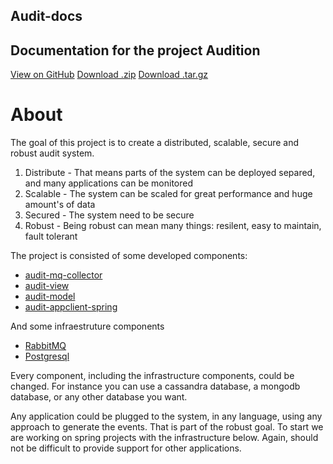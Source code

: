 
<section class="page-header">
      <h1 class="project-name">Audit-docs</h1>
      <h2 class="project-tagline">Documentation for the project Audition</h2>
      <a href="https://github.com/atende/audit-docs" class="btn btn-primary">View on GitHub</a>
      <a href="https://github.com/atende/audit-docs/zipball/master" class="btn btn-primary">Download .zip</a>
      <a href="https://github.com/atende/audit-docs/tarball/master" class="btn btn-primary">Download .tar.gz</a>
</section>

# About

The goal of this project is to create a distributed, scalable, secure and robust audit system.

1. Distribute - That means parts of the system can be deployed separed, and many applications can be monitored
2. Scalable - The system can be scaled for great performance and huge amount's of data
3. Secured - The system need to be secure
4. Robust - Being robust can mean many things: resilent, easy to maintain, fault tolerant

The project is consisted of some developed components:

* [audit-mq-collector](https://atende.github.io/audit-mq-collector)
* [audit-view](https://atende.github.io/audit-view)
* [audit-model](https://atende.github.io/audit-model)
* [audit-appclient-spring](https://atende.github.io/audit-appclient-spring)

And some infraestruture components

* [RabbitMQ](https://www.rabbitmq.com/)
* [Postgresql](www.postgresql.org/)

Every component, including the infrastructure components, could be changed. For instance you can use a cassandra database, a mongodb database, or any other database you want.


Any application could be plugged to the system, in any language, using any approach to generate the events.
That is part of the robust goal. To start we are working on spring projects with the infrastructure below. Again, should not be difficult
to provide support for other applications.

